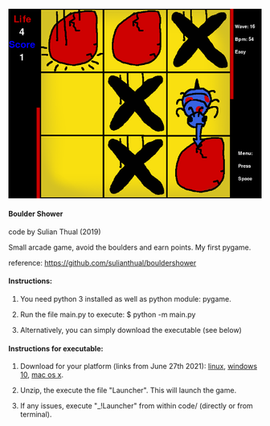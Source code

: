 
![alt text](screenshot.png?raw=true "Screenshot")

<h4>Boulder Shower</h4>

code by Sulian Thual (2019)

Small arcade game, avoid the boulders and earn points. My first pygame.

reference: https://github.com/sulianthual/bouldershower


<h4>Instructions: </h4>

1) You need python 3 installed as well as python module: pygame. 


2) Run the file main.py to execute: $ python -m main.py


3) Alternatively, you can simply download the executable (see below)


<h4>Instructions for executable: </h4>

1) Download for your platform (links from June 27th 2021):
[linux](https://drive.google.com/file/d/1b4pqgJxhBi7ATcMh9EJVkCySzleLcD5n/view?usp=sharing), 
[windows 10](https://drive.google.com/file/d/1nKnVhKYXGD7OrbvNuoJUlFt3c9hsXv5Y/view?usp=sharing), 
[mac os x](https://drive.google.com/file/d/1usHrH0kRQDYDG2Jrk5KxkEb4oS3yPF5D/view?usp=sharing).

2) Unzip, the execute the file "Launcher". This will launch the game.


3) If any issues, execute "_!Launcher" from within code/ (directly or from terminal).





